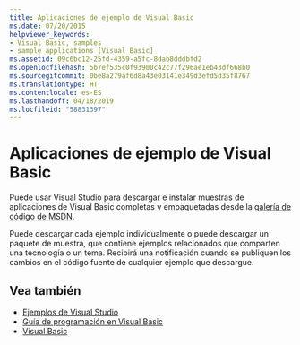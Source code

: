 ```yaml
---
title: Aplicaciones de ejemplo de Visual Basic
ms.date: 07/20/2015
helpviewer_keywords:
- Visual Basic, samples
- sample applications [Visual Basic]
ms.assetid: 09c6bc12-25fd-4359-a5fc-8dab8dddbfd2
ms.openlocfilehash: 5b7ef535c0f93900c42c77f296ae1eb43df668b0
ms.sourcegitcommit: 0be8a279af6d8a43e03141e349d3efd5d35f8767
ms.translationtype: HT
ms.contentlocale: es-ES
ms.lasthandoff: 04/18/2019
ms.locfileid: "58831397"
---
```

# <a name="visual-basic-sample-applications"></a>Aplicaciones de ejemplo de Visual Basic
Puede usar Visual Studio para descargar e instalar muestras de aplicaciones de Visual Basic completas y empaquetadas desde la [galería de código de MSDN](https://code.msdn.microsoft.com).  
  
 Puede descargar cada ejemplo individualmente o puede descargar un paquete de muestra, que contiene ejemplos relacionados que comparten una tecnología o un tema. Recibirá una notificación cuando se publiquen los cambios en el código fuente de cualquier ejemplo que descargue.  
  
## <a name="see-also"></a>Vea también

- [Ejemplos de Visual Studio](https://code.msdn.microsoft.com/vstudio)
- [Guía de programación en Visual Basic](../visual-basic/programming-guide/index.md)
- [Visual Basic](../visual-basic/index.md)
